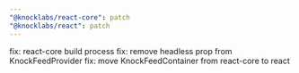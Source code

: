 ```yaml
---
"@knocklabs/react-core": patch
"@knocklabs/react": patch
---
```


fix: react-core build process
fix: remove headless prop from KnockFeedProvider
fix: move KnockFeedContainer from react-core to react
